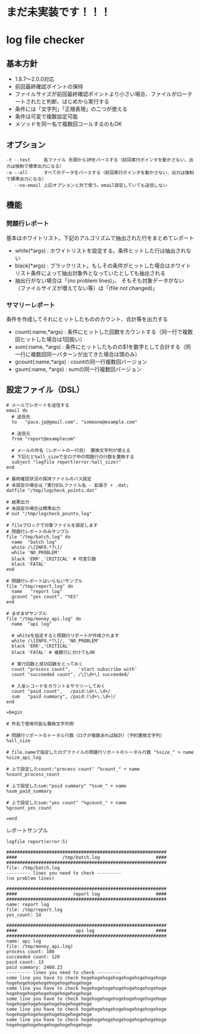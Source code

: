 # まだ未実装です！！！

# log file checker

## 基本方針

* 1.8.7〜2.0.0対応
* 前回最終確認ポイントの保持
* ファイルサイズが前回最終確認ポイントより小さい場合、ファイルがローテートされたと判断、はじめから実行する
* 条件には「文字列」「正規表現」の二つが使える
* 条件は可変で複数設定可能 
* メソッドを同一名で複数回コールするのもOK

## オプション

```
-t --test     各ファイル 先頭から1Mをパースする（前回実行ポインタを動かさない、出力は強制で標準出力になる）
-a --all      すべてのデータをパースする（前回実行ポインタを動かさない、出力は強制で標準出力になる）
   --no-email 上記オプションと対で使う。email設定していても送信しない
```

## 機能

### 問題行レポート

基本はホワイトリスト。下記のアルゴリズムで抽出された行をまとめてレポート

* white(*args) : ホワイトリストを設定する。条件ヒットした行は抽出されない
* black(*args) : ブラックリスト。もしその条件がヒットした場合はホワイトリスト条件によって抽出対象外となっていたとしても抽出される
* 抽出行がない場合は「(no problem lines)」、 そもそも対象データがない（ファイルサイズが増えてない等）は「(file not changed)」

### サマリーレポート

条件を作成してそれにヒットしたもののカウント、合計等を出力する

* count(:name,*args) : 条件にヒットした回数をカウントする（同一行で複数回ヒットした場合は1回扱い）
* sum(:name, *args) : 条件にヒットしたものの$1を数字として合計する（同一行に複数回同一パターンが出てきた場合は頭のみ）
* gcount(:name,*args) : countの同一行複数回バージョン
* gsum(:name, *args) : sumの同一行複数回バージョン


## 設定ファイル（DSL）

```
# メールでレポートを送信する
email do
  # 送信先
  to   "paco.jp@gmail.com", "someone@example.com"

  # 送信元
  from "report@examplecom"

  # メールの件名（レポートの一行目） 置換文字列が使える 
  # 下記だと%all_sizeで全ログ中の問題行の行数を置換する
  subject "logfile report(error:%all_size)" 
end

# 最終確認状況の保持ファイルのパス設定
# 未設定の場合は「実行DSLファイル名 - 拡張子 + .dat」
datfile "/tmp/logcheck_points.dat"

# 結果出力
# 未設定の場合は標準出力
# out "/tmp/logcheck_points.log"

# fileブロックで対象ファイルを設定します
# 問題行レポートのみサンプル
file "/tmp/batch.log" do
  name  "batch log"
  white /\[INFO.*?\]/
  while 'NO_PROBLEM'
  black 'ERR','CRITICAL' # 可変引数
  black 'FATAL'
end

# 問題行レポートはいらないサンプル
file "/tmp/report.log" do
  name   "report log"
  gcount "yes count", "YES"
end

# まぜまぜサンプル
file "/tmp/money_api.log" do
  name  "api log"

  # whiteを指定すると問題行リポートが作成されます
  white /\[INFO.*?\]/, 'NO_PROBLEM'
  black 'ERR','CRITICAL'
  black 'FATAL' # 複数行に分けてもOK

  # 実行回数と成功回数をとっておく
  count "process count",   'start subscribe with'
  count "succeeded count", /\[\d+\] succeeded/

  # 入金レコードをカウント＆サマリーしておく
  count "paid count",   /paid:\d+\.\d+/
  sum   "paid summary", /paid:(\d+\.\d+)/
end

=begin

# 件名で使用可能な置換文字列例

# 問題行リポートのトータル行数（ログが複数あれば総計）（予約置換文字列）
%all_size
 
# file.nameで指定したログファイルの問題行リポートのトータル行数 "%size_" + name
%size_api_log 

# 上で設定したcount:"process count" "%count_" + name
%count_process_count 

# 上で設定したsum:"paid summary" "%sum_" + name
%sum_paid_summary 

# 上で設定したsum:"yes count" "%gcount_" + name
%gcount_yes_count

=end

```

レポートサンプル

```
logfile report(error:5)

############################################################
####                 /tmp/batch.log                     ####
############################################################
file: /tmp/batch.log
--------- lines you need to check ---------
(no problem lines)

############################################################
####                     report log                     ####
############################################################
name: report log
file: /tmp/report.log
yes_count: 14

############################################################
####                      api log                       ####
############################################################
name: api log
file: /tmp/money_api.log)
process count: 100
succeeded count: 120
paid count: 13
paid summary: 2460.23
--------- lines you need to check ---------
some line you have to check hogehogehogehogehogehogehogehoge hogehogehogehogehogehogehogehoge
some line you have to check hogehogehogehogehogehogehogehoge hogehogehogehogehogehogehogehoge
some line you have to check hogehogehogehogehogehogehogehoge hogehogehogehogehogehogehogehoge
some line you have to check hogehogehogehogehogehogehogehoge hogehogehogehogehogehogehogehoge
some line you have to check hogehogehogehogehogehogehogehoge hogehogehogehogehogehogehogehoge

```
